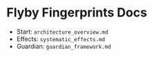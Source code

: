 # Flyby Fingerprints Docs

- Start: `architecture_overview.md`
- Effects: `systematic_effects.md`
- Guardian: `guardian_framework.md`
